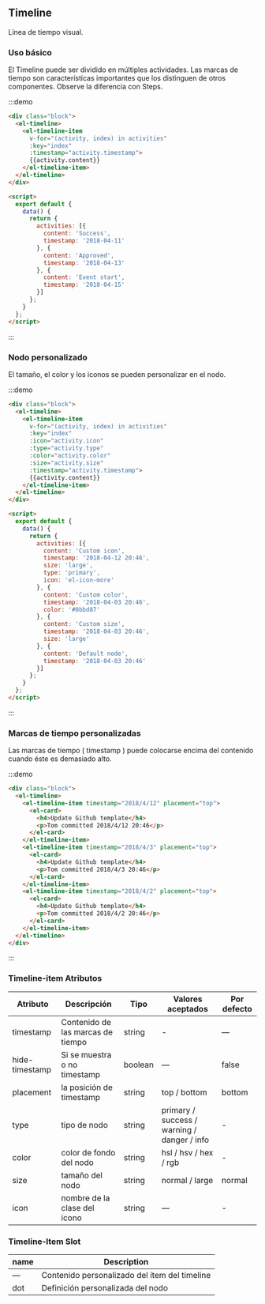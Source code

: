 ## Timeline

Línea de tiempo visual.

### Uso básico

El Timeline puede ser dividido en múltiples actividades. Las marcas de tiempo son características importantes que los distinguen de otros componentes. Observe la diferencia con Steps.

:::demo
```html
<div class="block">
  <el-timeline>
    <el-timeline-item
      v-for="(activity, index) in activities"
      :key="index"
      :timestamp="activity.timestamp">
      {{activity.content}}
    </el-timeline-item>
  </el-timeline>
</div>

<script>
  export default {
    data() {
      return {
        activities: [{
          content: 'Success',
          timestamp: '2018-04-11'
        }, {
          content: 'Approved',
          timestamp: '2018-04-13'
        }, {
          content: 'Event start',
          timestamp: '2018-04-15'
        }]
      };
    }
  };
</script>
```
:::

### Nodo personalizado

El tamaño, el color y los iconos se pueden personalizar en el nodo.

:::demo
```html
<div class="block">
  <el-timeline>
    <el-timeline-item
      v-for="(activity, index) in activities"
      :key="index"
      :icon="activity.icon"
      :type="activity.type"
      :color="activity.color"
      :size="activity.size"
      :timestamp="activity.timestamp">
      {{activity.content}}
    </el-timeline-item>
  </el-timeline>
</div>

<script>
  export default {
    data() {
      return {
        activities: [{
          content: 'Custom icon',
          timestamp: '2018-04-12 20:46',
          size: 'large',
          type: 'primary',
          icon: 'el-icon-more'
        }, {
          content: 'Custom color',
          timestamp: '2018-04-03 20:46',
          color: '#0bbd87'
        }, {
          content: 'Custom size',
          timestamp: '2018-04-03 20:46',
          size: 'large'
        }, {
          content: 'Default node',
          timestamp: '2018-04-03 20:46'
        }]
      };
    }
  };
</script>
```
:::

### Marcas de tiempo personalizadas

Las marcas de tiempo ( timestamp )  puede colocarse encima del contenido cuando éste es demasiado alto.

:::demo
```html
<div class="block">
  <el-timeline>
    <el-timeline-item timestamp="2018/4/12" placement="top">
      <el-card>
        <h4>Update Github template</h4>
        <p>Tom committed 2018/4/12 20:46</p>
      </el-card>
    </el-timeline-item>
    <el-timeline-item timestamp="2018/4/3" placement="top">
      <el-card>
        <h4>Update Github template</h4>
        <p>Tom committed 2018/4/3 20:46</p>
      </el-card>
    </el-timeline-item>
    <el-timeline-item timestamp="2018/4/2" placement="top">
      <el-card>
        <h4>Update Github template</h4>
        <p>Tom committed 2018/4/2 20:46</p>
      </el-card>
    </el-timeline-item>
  </el-timeline>
</div>
```
:::

### Timeline-item Atributos
| Atributo    | Descripción | Tipo    | Valores aceptados | Por defecto |
|---------- |-------- |---------- |-------------  |-------- |
| timestamp     | Contenido de las marcas de tiempo | string  | - | — |
| hide-timestamp  | Si se muestra o no timestamp | boolean | — | false |
| placement | la posición de timestamp | string | top / bottom | bottom |
| type | tipo de nodo | string | primary / success / warning / danger / info | - |
| color | color de fondo del nodo | string | hsl / hsv / hex / rgb | - |
| size | tamaño del nodo | string | normal / large | normal |
| icon | nombre de la clase del icono | string | — | - |

### Timeline-Item Slot
| name | Description |
|------|--------|
| — | Contenido personalizado del ítem del timeline |
| dot | Definición personalizada del nodo |
